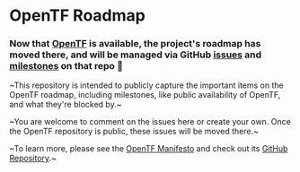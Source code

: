 # OpenTF Roadmap

### Now that [OpenTF](github.com/opentffoundation/opentf) is available, the project's roadmap has moved there, and will be managed via GitHub [issues](https://github.com/opentffoundation/roadmap/issues) and [milestones](https://github.com/opentffoundation/roadmap/milestones) on that repo 🚀

~This repository is intended to publicly capture the important items on the OpenTF roadmap, including milestones, like public availability of OpenTF, and what they're blocked by.~

~You are welcome to comment on the issues here or create your own. Once the OpenTF repository is public, these issues will be moved there.~

~To learn more, please see the [OpenTF Manifesto](https://opentf.org) and check out its [GitHub Repository](https://github.com/opentffoundation/manifesto).~
